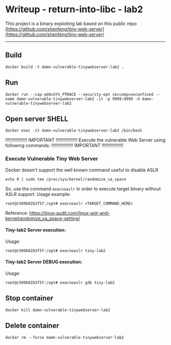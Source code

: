 # Writeup - return-into-libc - lab2

This project is a binary exploiting lab based on this public repo [https://github.com/shenfeng/tiny-web-server](https://github.com/shenfeng/tiny-web-server)

___

## Build

```
docker build -t damn-vulnerable-tinywebserver-lab2 .
```

## Run
```
docker run --cap-add=SYS_PTRACE --security-opt seccomp=unconfined --name damn-vulnerable-tinywebserver-lab2 -it -p 9999:9999 -d damn-vulnerable-tinywebserver-lab2 

```
## Open server SHELL
```
docker exec -it damn-vulnerable-tinywebserver-lab2 /bin/bash
```

!!!!!!!!!!!!!!!!! IMPORTANT !!!!!!!!!!!!!!!!!
Execute the vulnerable Web Server using following commands:
!!!!!!!!!!!!!!!!! IMPORTANT !!!!!!!!!!!!!!!!!


### Execute Vulnerable Tiny Web Server
Docker doesn't support the well known command useful to disable ASLR
```
echo 0 | sudo tee /proc/sys/kernel/randomize_va_space
```
So, use the command `execnoaslr` in order to execute target binary without ASLR support.
Usage example:
```
root@c509b02b3f5f:/opt# execnoaslr <TARGET_COMMAND_HERE>
```
Reference: https://linux-audit.com/linux-aslr-and-kernelrandomize_va_space-setting/

#### Tiny-lab2 Server execution:
Usage:
```
root@c509b02b3f5f:/opt# execnoaslr tiny-lab2
```
#### Tiny-lab2 Server DEBUG execution:
Usage:
```
root@c509b02b3f5f:/opt# execnoaslr gdb tiny-lab2
```

## Stop container
```
docker kill damn-vulnerable-tinywebserver-lab2   
```

## Delete container
```
docker rm --force damn-vulnerable-tinywebserver-lab2   
```